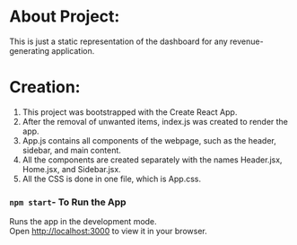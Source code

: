 # About Project:
This is just a static representation of the dashboard for any revenue-generating application.


# Creation:
1. This project was bootstrapped with the Create React App.
2. After the removal of unwanted items, index.js was created to render the app.
3. App.js contains all components of the webpage, such as the header, sidebar, and main content.
4. All the components are created separately with the names Header.jsx, Home.jsx, and Sidebar.jsx.
5. All the CSS is done in one file, which is App.css.

### `npm start`- To Run the App
Runs the app in the development mode.\
Open [http://localhost:3000](http://localhost:3000) to view it in your browser.



